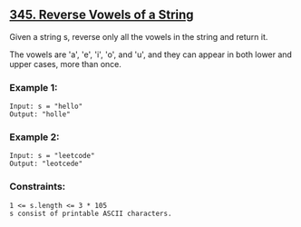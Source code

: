 ## [345. Reverse Vowels of a String](https://leetcode.com/problems/reverse-vowels-of-a-string/)

Given a string s, reverse only all the vowels in the string and return it.

The vowels are 'a', 'e', 'i', 'o', and 'u', and they can appear in both lower and upper cases, more than once.

 

### Example 1:
```
Input: s = "hello"
Output: "holle"
```
### Example 2:
```
Input: s = "leetcode"
Output: "leotcede"
 ```

### Constraints:
```
1 <= s.length <= 3 * 105
s consist of printable ASCII characters.
```
